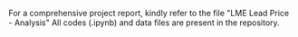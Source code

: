 For a comprehensive project report, kindly refer to the file "LME Lead Price - Analysis"
All codes (.ipynb) and data files are present in the repository.
